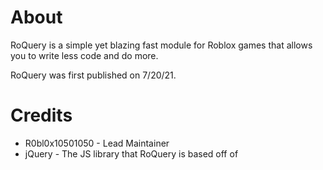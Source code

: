 # About

RoQuery is a simple yet blazing fast module for Roblox games that allows you to write less code and do more. 

RoQuery was first published on 7/20/21.

# Credits
* R0bl0x10501050 - Lead Maintainer
* jQuery - The JS library that RoQuery is based off of
